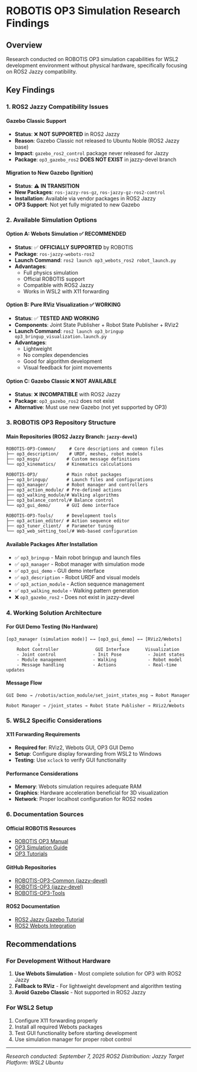 # ROBOTIS OP3 Simulation Research Findings

## Overview
Research conducted on ROBOTIS OP3 simulation capabilities for WSL2 development environment without physical hardware, specifically focusing on ROS2 Jazzy compatibility.

## Key Findings

### 1. ROS2 Jazzy Compatibility Issues

#### Gazebo Classic Support
- **Status**: ❌ **NOT SUPPORTED** in ROS2 Jazzy
- **Reason**: Gazebo Classic not released to Ubuntu Noble (ROS2 Jazzy base)
- **Impact**: `gazebo_ros2_control` package never released for Jazzy
- **Package**: `op3_gazebo_ros2` **DOES NOT EXIST** in jazzy-devel branch

#### Migration to New Gazebo (Ignition)
- **Status**: ⚠️ **IN TRANSITION**
- **New Packages**: `ros-jazzy-ros-gz`, `ros-jazzy-gz-ros2-control`
- **Installation**: Available via vendor packages in ROS2 Jazzy
- **OP3 Support**: Not yet fully migrated to new Gazebo

### 2. Available Simulation Options

#### Option A: Webots Simulation ✅ **RECOMMENDED**
- **Status**: ✅ **OFFICIALLY SUPPORTED** by ROBOTIS
- **Package**: `ros-jazzy-webots-ros2`
- **Launch Command**: `ros2 launch op3_webots_ros2 robot_launch.py`
- **Advantages**:
  - Full physics simulation
  - Official ROBOTIS support
  - Compatible with ROS2 Jazzy
  - Works in WSL2 with X11 forwarding

#### Option B: Pure RViz Visualization ✅ **WORKING**
- **Status**: ✅ **TESTED AND WORKING**
- **Components**: Joint State Publisher + Robot State Publisher + RViz2
- **Launch Command**: `ros2 launch op3_bringup op3_bringup_visualization.launch.py`
- **Advantages**:
  - Lightweight
  - No complex dependencies
  - Good for algorithm development
  - Visual feedback for joint movements

#### Option C: Gazebo Classic ❌ **NOT AVAILABLE**
- **Status**: ❌ **INCOMPATIBLE** with ROS2 Jazzy
- **Package**: `op3_gazebo_ros2` does not exist
- **Alternative**: Must use new Gazebo (not yet supported by OP3)

### 3. ROBOTIS OP3 Repository Structure

#### Main Repositories (ROS2 Jazzy Branch: `jazzy-devel`)
```
ROBOTIS-OP3-Common/     # Core descriptions and common files
├── op3_description/    # URDF, meshes, robot models
├── op3_msgs/          # Custom message definitions
└── op3_kinematics/    # Kinematics calculations

ROBOTIS-OP3/           # Main robot packages
├── op3_bringup/       # Launch files and configurations
├── op3_manager/       # Robot manager and controllers
├── op3_action_module/ # Pre-defined actions
├── op3_walking_module/# Walking algorithms
├── op3_balance_control/# Balance control
└── op3_gui_demo/      # GUI demo interface

ROBOTIS-OP3-Tools/     # Development tools
├── op3_action_editor/ # Action sequence editor
├── op3_tuner_client/  # Parameter tuning
└── op3_web_setting_tool/# Web-based configuration
```

#### Available Packages After Installation
- ✅ `op3_bringup` - Main robot bringup and launch files
- ✅ `op3_manager` - Robot manager with simulation mode
- ✅ `op3_gui_demo` - GUI demo interface
- ✅ `op3_description` - Robot URDF and visual models
- ✅ `op3_action_module` - Action sequence management
- ✅ `op3_walking_module` - Walking pattern generation
- ❌ `op3_gazebo_ros2` - Does not exist in jazzy-devel

### 4. Working Solution Architecture

#### For GUI Demo Testing (No Hardware)
```
[op3_manager (simulation mode)] ←→ [op3_gui_demo] ←→ [RViz2/Webots]
            ↓                              ↓                ↓
    Robot Controller              GUI Interface      Visualization
    - Joint control              - Init Pose          - Joint states
    - Module management          - Walking            - Robot model
    - Message handling           - Actions            - Real-time updates
```

#### Message Flow
```
GUI Demo → /robotis/action_module/set_joint_states_msg → Robot Manager
                                                              ↓
Robot Manager → /joint_states → Robot State Publisher → RViz2/Webots
```

### 5. WSL2 Specific Considerations

#### X11 Forwarding Requirements
- **Required for**: RViz2, Webots GUI, OP3 GUI Demo
- **Setup**: Configure display forwarding from WSL2 to Windows
- **Testing**: Use `xclock` to verify GUI functionality

#### Performance Considerations
- **Memory**: Webots simulation requires adequate RAM
- **Graphics**: Hardware acceleration beneficial for 3D visualization
- **Network**: Proper localhost configuration for ROS2 nodes

### 6. Documentation Sources

#### Official ROBOTIS Resources
- [ROBOTIS OP3 Manual](https://emanual.robotis.com/docs/en/platform/op3/introduction/)
- [OP3 Simulation Guide](https://emanual.robotis.com/docs/en/platform/op3/simulation/)
- [OP3 Tutorials](https://emanual.robotis.com/docs/en/platform/op3/tutorials/)

#### GitHub Repositories
- [ROBOTIS-OP3-Common (jazzy-devel)](https://github.com/ROBOTIS-GIT/ROBOTIS-OP3-Common/tree/jazzy-devel)
- [ROBOTIS-OP3 (jazzy-devel)](https://github.com/ROBOTIS-GIT/ROBOTIS-OP3)
- [ROBOTIS-OP3-Tools](https://github.com/ROBOTIS-GIT/ROBOTIS-OP3-Tools)

#### ROS2 Documentation
- [ROS2 Jazzy Gazebo Tutorial](https://docs.ros.org/en/jazzy/Tutorials/Advanced/Simulators/Gazebo/Gazebo.html)
- [ROS2 Webots Integration](https://docs.ros.org/en/galactic/Tutorials/Advanced/Simulators/Webots.html)

## Recommendations

### For Development Without Hardware
1. **Use Webots Simulation** - Most complete solution for OP3 with ROS2 Jazzy
2. **Fallback to RViz** - For lightweight development and algorithm testing
3. **Avoid Gazebo Classic** - Not supported in ROS2 Jazzy

### For WSL2 Setup
1. Configure X11 forwarding properly
2. Install all required Webots packages
3. Test GUI functionality before starting development
4. Use simulation manager for proper robot control

---
*Research conducted: September 7, 2025*
*ROS2 Distribution: Jazzy*
*Target Platform: WSL2 Ubuntu*